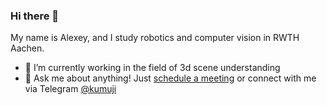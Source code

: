 ### Hi there 👋

My name is Alexey, and I study robotics and computer vision in RWTH Aachen.
- 🔭 I’m currently working in the field of 3d scene understanding
- 💬 Ask me about anything! Just [schedule a meeting](https://calendly.com/kumuji) or connect with me via Telegram [@kumuji](https://t.me/kumuji)
